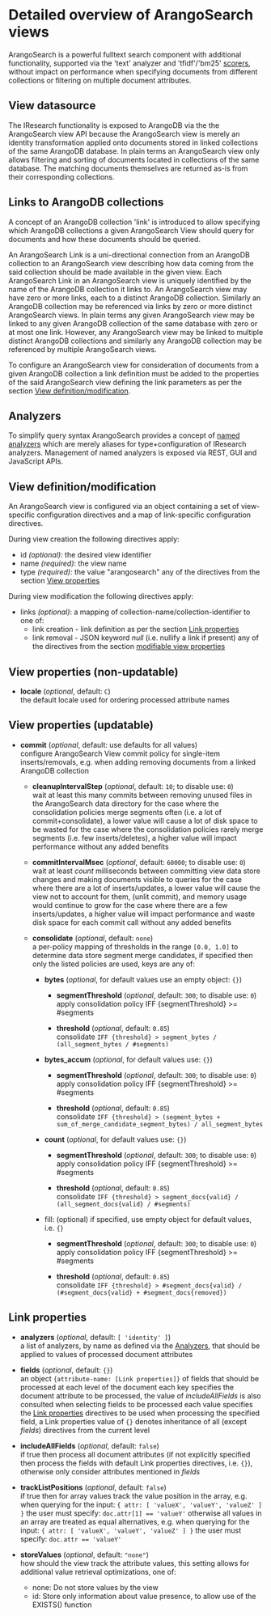 # Detailed overview of ArangoSearch views

ArangoSearch is a powerful fulltext search component with additional functionality, 
supported via the 'text' analyzer and 'tfidf'/'bm25' [scorers](Scorers.md), 
without impact on performance when specifying documents from different collections or 
filtering on multiple document attributes.

## View datasource

The IResearch functionality is exposed to ArangoDB via the the ArangoSearch view
API because the ArangoSearch view is merely an identity transformation applied
onto documents stored in linked collections of the same ArangoDB database.
In plain terms an ArangoSearch view only allows filtering and sorting of documents
located in collections of the same database. The matching documents themselves
are returned as-is from their corresponding collections.

## Links to ArangoDB collections

A concept of an ArangoDB collection 'link' is introduced to allow specifying
which ArangoDB collections a given ArangoSearch View should query for documents
and how these documents should be queried.

An ArangoSearch Link is a uni-directional connection from an ArangoDB collection
to an ArangoSearch view describing how data coming from the said collection should
be made available in the given view. Each ArangoSearch Link in an ArangoSearch
view is uniquely identified by the name of the ArangoDB collection it links to.
An ArangoSearch view may have zero or more links, each to a distinct ArangoDB
collection. Similarly an ArangoDB collection may be referenced via links by zero
or more distinct ArangoSearch views. In plain terms any given ArangoSearch view
may be linked to any given ArangoDB collection of the same database with zero or
at most one link. However, any ArangoSearch view may be linked to multiple
distinct ArangoDB collections and similarly any ArangoDB collection may be
referenced by multiple ArangoSearch views.

To configure an ArangoSearch view for consideration of documents from a given
ArangoDB collection a link definition must be added to the properties of the
said ArangoSearch view defining the link parameters as per the section
[View definition/modification](#view-definitionmodification).

## Analyzers

To simplify query syntax ArangoSearch provides a concept of 
[named analyzers](Analyzers.md) which are merely aliases for
type+configuration of IResearch analyzers. Management of named analyzers
is exposed via REST, GUI and JavaScript APIs.

## View definition/modification

An ArangoSearch view is configured via an object containing a set of
view-specific configuration directives and a map of link-specific configuration
directives.

During view creation the following directives apply:

* id _(optional)_: the desired view identifier
* name _(required)_: the view name
* type _(required)_: the value "arangosearch"
  any of the directives from the section [View properties](#view-properties-updatable)

During view modification the following directives apply:

* links _(optional)_:
  a mapping of collection-name/collection-identifier to one of:
  * link creation - link definition as per the section [Link properties](#link-properties)
  * link removal - JSON keyword *null* (i.e. nullify a link if present)
    any of the directives from the section [modifiable view properties](#view-properties-updatable)

## View properties (non-updatable)

* **locale** (_optional_, default: `C`)<br/>
  the default locale used for ordering processed attribute names

## View properties (updatable)

* **commit** (_optional_, default: use defaults for all values)<br/>
  configure ArangoSearch View commit policy for single-item inserts/removals,
  e.g. when adding removing documents from a linked ArangoDB collection

  * **cleanupIntervalStep** (_optional_, default: `10`; to disable use: `0`)<br/>
    wait at least this many commits between removing unused files in the
    ArangoSearch data directory
    for the case where the consolidation policies merge segments often (i.e. a
    lot of commit+consolidate), a lower value will cause a lot of disk space to
    be wasted
    for the case where the consolidation policies rarely merge segments (i.e.
    few inserts/deletes), a higher value will impact performance without any
    added benefits

  * **commitIntervalMsec** (_optional_, default: `60000`; to disable use: `0`)<br/>
    wait at least *count* milliseconds between committing view data store
    changes and making documents visible to queries
    for the case where there are a lot of inserts/updates, a lower value will
    cause the view not to account for them, (unlit commit), and memory usage
    would continue to grow
    for the case where there are a few inserts/updates, a higher value will
    impact performance and waste disk space for each commit call without any
    added benefits

  * **consolidate** (_optional_, default: `none`)<br/>
    a per-policy mapping of thresholds in the range `[0.0, 1.0]` to determine data
    store segment merge candidates, if specified then only the listed policies
    are used, keys are any of:

    * **bytes** (_optional_, for default values use an empty object: `{}`)

      * **segmentThreshold** (_optional_, default: `300`; to disable use: `0`)<br/>
        apply consolidation policy IFF {segmentThreshold} >= #segments

      * **threshold** (_optional_, default: `0.85`)<br/>
        consolidate `IFF {threshold} > segment_bytes / (all_segment_bytes / #segments)`

    * **bytes_accum** (_optional_, for default values use: `{}`)<br/>

      * **segmentThreshold** (_optional_, default: `300`; to disable use: `0`)<br/>
        apply consolidation policy IFF {segmentThreshold} >= #segments

      * **threshold** (_optional_, default: `0.85`)<br/>
        consolidate `IFF {threshold} > (segment_bytes + sum_of_merge_candidate_segment_bytes) / all_segment_bytes`

    * **count** (_optional_, for default values use: `{}`)

      * **segmentThreshold** (_optional_, default: `300`; to disable use: `0`)<br/>
        apply consolidation policy IFF {segmentThreshold} >= #segments

      * **threshold** (_optional_, default: `0.85`)<br/>
        consolidate `IFF {threshold} > segment_docs{valid} / (all_segment_docs{valid} / #segments)`

    * fill: (optional)
      if specified, use empty object for default values, i.e. `{}`

      * **segmentThreshold** (_optional_, default: `300`; to disable use: `0`)<br/>
        apply consolidation policy IFF {segmentThreshold} >= #segments

      * **threshold** (_optional_, default: `0.85`)<br/>
        consolidate `IFF {threshold} > #segment_docs{valid} / (#segment_docs{valid} + #segment_docs{removed})`

## Link properties

* **analyzers** (_optional_, default: `[ 'identity' ]`)<br/>
  a list of analyzers, by name as defined via the [Analyzers](Analyzers.md), that
  should be applied to values of processed document attributes

* **fields** (_optional_, default: `{}`)<br/>
  an object `{attribute-name: [Link properties]}` of fields that should be
  processed at each level of the document
  each key specifies the document attribute to be processed, the value of
  *includeAllFields* is also consulted when selecting fields to be processed
  each value specifies the [Link properties](#link-properties) directives to be used when
  processing the specified field, a Link properties value of `{}` denotes
  inheritance of all (except *fields*) directives from the current level

* **includeAllFields** (_optional_, default: `false`)<br/>
  if true then process all document attributes (if not explicitly specified
  then process the fields with default Link properties directives, i.e. `{}`),
  otherwise only consider attributes mentioned in *fields*

* **trackListPositions** (_optional_, default: `false`)<br/>
  if true then for array values track the value position in the array, e.g. when
  querying for the input: `{ attr: [ 'valueX', 'valueY', 'valueZ' ] }`
  the user must specify: `doc.attr[1] == 'valueY'`
  otherwise all values in an array are treated as equal alternatives, e.g. when
  querying for the input: `{ attr: [ 'valueX', 'valueY', 'valueZ' ] }`
  the user must specify: `doc.attr == 'valueY'`

* **storeValues** (_optional_, default: `"none"`)<br/>
  how should the view track the attribute values, this setting allows for
  additional value retrieval optimizations, one of:
  * none: Do not store values by the view
  * id: Store only information about value presence, to allow use of the EXISTS() function
